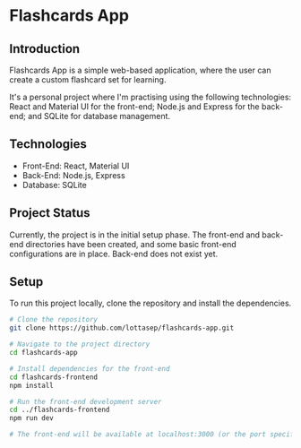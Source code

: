 # Flashcards App

## Introduction
Flashcards App is a simple web-based application, where the user can create a custom flashcard set for learning.

It's a personal project where I'm practising using the following technologies: React and Material UI for the front-end;
Node.js and Express for the back-end; and SQLite for database management.

## Technologies
- Front-End: React, Material UI
- Back-End: Node.js, Express
- Database: SQLite

## Project Status
Currently, the project is in the initial setup phase. The front-end and back-end directories have been created,
and some basic front-end configurations are in place. Back-end does not exist yet.

## Setup
To run this project locally, clone the repository and install the dependencies.

```bash
# Clone the repository
git clone https://github.com/lottasep/flashcards-app.git

# Navigate to the project directory
cd flashcards-app

# Install dependencies for the front-end
cd flashcards-frontend
npm install

# Run the front-end development server
cd ../flashcards-frontend
npm run dev

# The front-end will be available at localhost:3000 (or the port specified by Vite)

